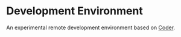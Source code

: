 # Development Environment

An experimental remote development environment based on [Coder](https://github.com/cdr/code-server).
